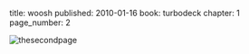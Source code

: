 title: woosh
published: 2010-01-16
book: turbodeck
chapter: 1
page_number: 2

![thesecondpage](../../static/images/turbodeck2.png)
